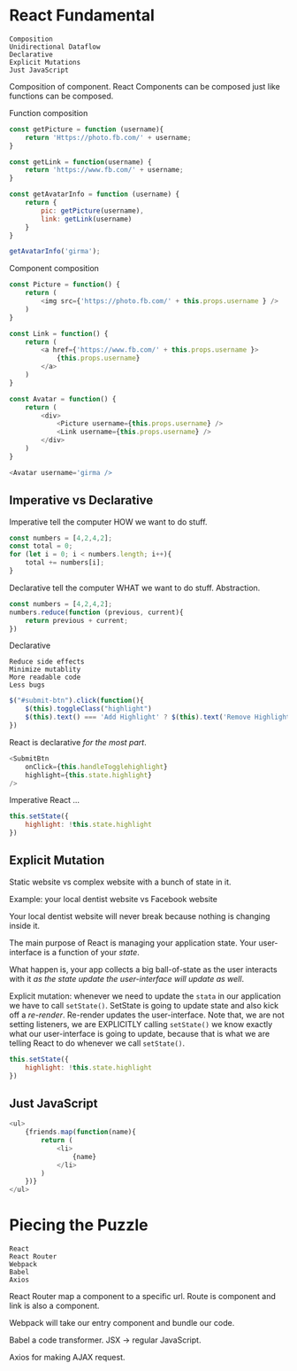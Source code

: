# React Fundamental 

    Composition
    Unidirectional Dataflow
    Declarative
    Explicit Mutations
    Just JavaScript
    
Composition of component. React Components can be composed just like functions can be composed.

Function composition

```javascript
const getPicture = function (username){
    return 'Https://photo.fb.com/' + username;
}

const getLink = function(username) {
    return 'https://www.fb.com/' + username;
}

const getAvatarInfo = function (username) {
    return {
        pic: getPicture(username),
        link: getLink(username)
    }
}

getAvatarInfo('girma');
```

Component composition

```javascript
const Picture = function() {
    return (
        <img src={'https://photo.fb.com/' + this.props.username } />
    )
}

const Link = function() {
    return (
        <a href={'https://www.fb.com/' + this.props.username }>
            {this.props.username}
        </a>
    )
}

const Avatar = function() {
    return (
        <div>
            <Picture username={this.props.username} />
            <Link username={this.props.username} />
        </div>
    )
}

<Avatar username='girma />

```

## Imperative vs Declarative

Imperative tell the computer HOW we want to do stuff. 

```javascript
const numbers = [4,2,4,2];
const total = 0;
for (let i = 0; i < numbers.length; i++){
    total += numbers[i];
}
```

Declarative tell the computer WHAT we want to do stuff. Abstraction. 

```javascript
const numbers = [4,2,4,2];
numbers.reduce(function (previous, current){
    return previous + current;
})
```

Declarative 

    Reduce side effects
    Minimize mutablity 
    More readable code
    Less bugs
    
```javascript
$("#submit-btn").click(function(){
    $(this).toggleClass("highlight")
    $(this).text() === 'Add Highlight' ? $(this).text('Remove Highlight') : $(this).text('Add Highlight')
})
```
React is declarative *for the most part*.

```javascript
<SubmitBtn 
    onClick={this.handleTogglehighlight}
    highlight={this.state.highlight}
/>
```

Imperative React ...

```javascript
this.setState({
    highlight: !this.state.highlight
})
```
## Explicit Mutation

Static website vs complex website with a bunch of state in it. 

Example: your local dentist website vs Facebook website

Your local dentist website will never break because nothing is changing  inside it. 

The main purpose of React is managing your application state. Your user-interface is a function of your *state*. 

What happen is, your app collects a big ball-of-state as the user interacts with it *as the state update the user-interface will update as well*. 

Explicit mutation: whenever we need to update the `stata` in our application we have to call `setState()`. SetState is going to update state and also kick off a *re-render*. Re-render updates the user-interface. Note that, we are not setting listeners, we are EXPLICITLY calling `setState()` we know exactly what our user-interface is going to update, because that is what we are telling React to do whenever we call `setState()`.

```javascript
this.setState({
    highlight: !this.state.highlight
})
```
## Just JavaScript

```javascript
<ul> 
    {friends.map(function(name){
        return (
            <li>
                {name}
            </li>
        )
    })}
</ul>
```

# Piecing the Puzzle

    React
    React Router
    Webpack
    Babel
    Axios

React Router map a component to a specific url. Route is component and link is also a component.

Webpack will take our entry component and bundle our code.

Babel a code transformer. JSX -> regular JavaScript.

Axios for making AJAX request. 

